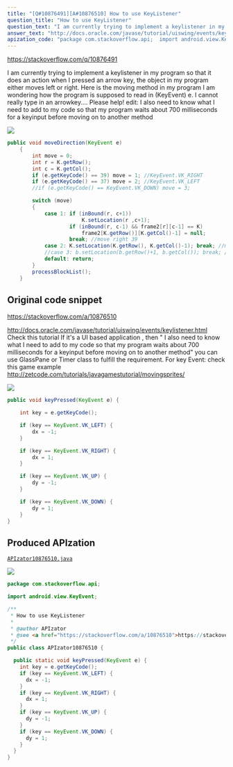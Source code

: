```yaml
---
title: "[Q#10876491][A#10876510] How to use KeyListener"
question_title: "How to use KeyListener"
question_text: "I am currently trying to implement a keylistener in my program so that it does an action when I pressed an arrow key, the object in my program either moves left or right. Here is the moving method in my program I am wondering how the program is supposed to read in (KeyEvent) e. I cannot really type in an arrowkey.... Please help! edit: I also need to know what I need to add to my code so that my program waits about 700 milliseconds for a keyinput before moving on to another method"
answer_text: "http://docs.oracle.com/javase/tutorial/uiswing/events/keylistener.html Check this tutorial If it's a UI based application , then \" I also need to know what I need to add to my code so that my program waits about 700 milliseconds for a keyinput before moving on to another method\" you can use GlassPane or Timer class to fulfill the requirement. For key Event: check this game example http://zetcode.com/tutorials/javagamestutorial/movingsprites/"
apization_code: "package com.stackoverflow.api;  import android.view.KeyEvent;  /**  * How to use KeyListener  *  * @author APIzator  * @see <a href=\"https://stackoverflow.com/a/10876510\">https://stackoverflow.com/a/10876510</a>  */ public class APIzator10876510 {    public static void keyPressed(KeyEvent e) {     int key = e.getKeyCode();     if (key == KeyEvent.VK_LEFT) {       dx = -1;     }     if (key == KeyEvent.VK_RIGHT) {       dx = 1;     }     if (key == KeyEvent.VK_UP) {       dy = -1;     }     if (key == KeyEvent.VK_DOWN) {       dy = 1;     }   } }"
---
```


https://stackoverflow.com/q/10876491

I am currently trying to implement a keylistener in my program so that it does an action when I pressed an arrow key, the object in my program either moves left or right.
Here is the moving method in my program
I am wondering how the program is supposed to read in (KeyEvent) e. I cannot really type in an arrowkey....
Please help!
edit: I also need to know what I need to add to my code so that my program waits about 700 milliseconds for a keyinput before moving on to another method


<div class="code-logo"><img src="/stackoverflow.png" /></div>

```java
public void moveDirection(KeyEvent e)
    {
        int move = 0;
        int r = K.getRow();
        int c = K.getCol();
        if (e.getKeyCode() == 39) move = 1; //KeyEvent.VK_RIGHT
        if (e.getKeyCode() == 37) move = 2; //KeyEvent.VK_LEFT
        //if (e.getKeyCode() == KeyEvent.VK_DOWN) move = 3;

        switch (move)
        {
            case 1: if (inBound(r, c+1))
                        K.setLocation(r ,c+1); 
                    if (inBound(r, c-1) && frame2[r][c-1] == K)
                        frame2[K.getRow()][K.getCol()-1] = null; 
                    break; //move right 39
            case 2: K.setLocation(K.getRow(), K.getCol()-1); break; //move left 37
            //case 3: b.setLocation(b.getRow()+1, b.getCol()); break; //move down
            default: return;
        }        
        processBlockList();
    }
```


## Original code snippet

https://stackoverflow.com/a/10876510

http://docs.oracle.com/javase/tutorial/uiswing/events/keylistener.html
Check this tutorial
If it&#x27;s a UI based application , then &quot; I also need to know what I need to add to my code so that my program waits about 700 milliseconds for a keyinput before moving on to another method&quot; you can use GlassPane or Timer class to fulfill the requirement.
For key Event:
check this game example http://zetcode.com/tutorials/javagamestutorial/movingsprites/

<div class="code-logo"><img src="/stackoverflow.png" /></div>

```java
public void keyPressed(KeyEvent e) {

    int key = e.getKeyCode();

    if (key == KeyEvent.VK_LEFT) {
        dx = -1;
    }

    if (key == KeyEvent.VK_RIGHT) {
        dx = 1;
    }

    if (key == KeyEvent.VK_UP) {
        dy = -1;
    }

    if (key == KeyEvent.VK_DOWN) {
        dy = 1;
    }
}
```

## Produced APIzation

[`APIzator10876510.java`](https://github.com/pasqualesalza/apization-temp-data/raw/master/search/APIzator10876510.java)

<div class="code-logo"><img src="/apizator.png" /></div>

```java
package com.stackoverflow.api;

import android.view.KeyEvent;

/**
 * How to use KeyListener
 *
 * @author APIzator
 * @see <a href="https://stackoverflow.com/a/10876510">https://stackoverflow.com/a/10876510</a>
 */
public class APIzator10876510 {

  public static void keyPressed(KeyEvent e) {
    int key = e.getKeyCode();
    if (key == KeyEvent.VK_LEFT) {
      dx = -1;
    }
    if (key == KeyEvent.VK_RIGHT) {
      dx = 1;
    }
    if (key == KeyEvent.VK_UP) {
      dy = -1;
    }
    if (key == KeyEvent.VK_DOWN) {
      dy = 1;
    }
  }
}

```